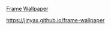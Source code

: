 [Frame Wallpaper](https://itunes.apple.com/cn/app/id1380041207?mt=8)

https://jinyax.github.io/frame-wallpaper
